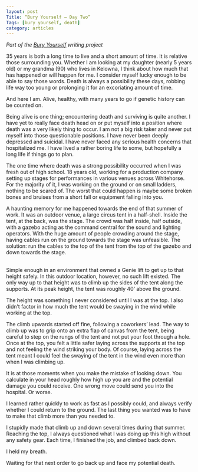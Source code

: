```yaml
---
layout: post
Title: “Bury Yourself — Day Two”
Tags: [bury yourself, death]
category: articles
---
```

*Part of the [Bury Yourself](http://www.foursides.ca/bury "Bury Yourself | Four Sides") writing project*

35 years is both a long time to live and a short amount of time. It is relative those surrounding you. Whether I am looking at my daughter (nearly 5 years old) or my grandma (90) who lives in Kelowna, I think about how much that has happened or will happen for me. I consider myself lucky enough to be able to say those words. Death is always a possibility these days, robbing life way too young or prolonging it for an excoriating amount of time. 

And here I am. Alive, healthy, with many years to go if genetic history can be counted on. 

Being alive is one thing; encountering death and surviving is quite another. I have yet to really face death head on or put myself into a position where  death was a very likely thing to occur. I am not a big risk taker and never put myself into those questionable positions. I have never been deeply depressed and suicidal. I have never faced any serious health concerns that hospitalized me. I have lived a rather boring life to some, but hopefully a long life if things go to plan. 

The one time where death was a strong possibility occurred when I was fresh out of high school. 18 years old, working for a production company setting up stages for performances in various venues across Whitehorse. For the majority of it, I was working on the ground or on small ladders, nothing to be scared of. The worst that could happen is maybe some broken bones  and bruises from a short fall or equipment falling into you. 

A haunting memory for me happened towards the end of that summer of work. It was an outdoor venue, a large circus tent in a half-shell. Inside the tent, at the back, was the stage. The crowd was half inside, half outside, with a gazebo acting as the command central for the sound and lighting operators. With the huge amount of people crowding around the stage, having cables run on the ground towards the stage was unfeasible. The solution: run the cables to the top of the tent from the top of the gazebo and down towards the stage. 

<br>
Simple enough in an environment that owned a Genie lift to get up to that height safely. In this outdoor location, however, no such lift existed. The only way up to that height was to climb up the sides of the tent along the supports. At its peak height, the tent was roughly 40’ above the ground. 

The height was something I never considered until I was at the top. I also didn’t factor in how much the tent would be swaying in the wind while working at the top. 

The climb upwards started off fine, following a coworkers’ lead. The way to climb up was to grip onto an extra flap of canvas from the tent, being careful to step on the rungs of the tent and not put your foot through a hole. Once at the top, you felt a little safer laying across the supports at the top and not feeling the wind striking your body. Of course, laying across the tent meant I could feel the swaying of the tent in the wind even more than when I was climbing up. 

It is at those moments when you make the mistake of looking down. You calculate in your head roughly how high up you are and the potential damage you could receive. One wrong move could send you into the hospital. Or worse. 

I learned rather quickly to work as fast as I possibly could, and always verify whether I could return to the ground. The last thing you wanted was to have to make that climb more than you needed to. 

I stupidly made that climb up and down several times during that summer. Reaching the top, I always questioned what I was doing up this high without any safety gear. Each time, I finished the job, and climbed back down.

I held my breath. 

Waiting for that next order to go back up and face my potential death. 

